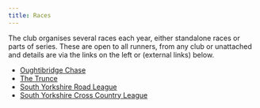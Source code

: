 ```yaml
---
title: Races
---
```

The club organises several races each year, either standalone races or parts of series. These are open to all runners, from any club or unattached and details are via the links on the left or (external links) below.
- [Oughtibridge Chase](https://www.oughtibridgegala.org/the-tom-holmes-gala-chase)
- [The Trunce](http://www.trunce.org/)
- [South Yorkshire Road League](https://www.sycaa.org.uk/road/)
- [South Yorkshire Cross Country League](https://www.sycaa.org.uk/cross-country/)
